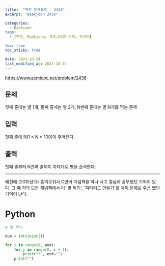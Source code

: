 ```yaml
---
title:  "백준 문제풀이 - 2438"
excerpt: "Baekjoon 2438"

categories:
  - Baekjoon
tags:
  - [백준, Baekjoon, 프로그래밍 문제, 파이썬]

toc: true
toc_sticky: true

date: 2023-10-24
last_modified_at: 2023-10-24
---
```


https://www.acmicpc.net/problem/2438

## 문제
첫째 줄에는 별 1개, 둘째 줄에는 별 2개, N번째 줄에는 별 N개를 찍는 문제

## 입력
첫째 줄에 N(1 ≤ N ≤ 100)이 주어진다.

## 출력
첫째 줄부터 N번째 줄까지 차례대로 별을 출력한다.

------------------------

예전에 (2010년대) 흥미로워서 C언어 개념책을 하나 사고 열심히 공부했던 기억이 있다. 그 때 거의 모든 개념책에서 이 '별 찍기', '피라미드 만들기'를 예제 문제로 주곤 했던 기억이 난다.

# Python

```py
# 별 찍기

num = int(input())

for i in range(0, num):
    for j in range(0, i + 1):
        print("*", end="")
    print("")

```